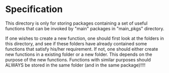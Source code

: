 # Specification

This directory is only for storing packages containing a set of useful functions that can be invoked by "main" packages in "main_pkgs" directory. 

If one wishes to create a new function, one should first look at the folders in this directory, and see if these folders have already contained some functions that satisfy his/her requirement. If not, one should either create new functions in a existing folder or a new folder. This depends on the purpose of the new functions. Functions with similar purposes should ALWAYS be stored in the same folder (and in the same package)!!!!